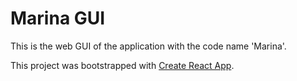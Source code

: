 # Marina GUI

This is the web GUI of the application with the code name 'Marina'.

This project was bootstrapped with [Create React App](https://github.com/facebookincubator/create-react-app).
